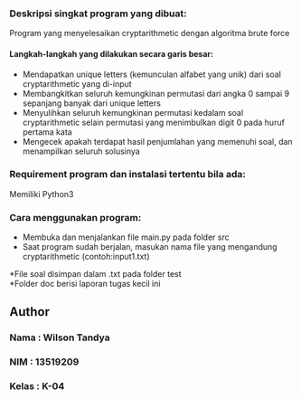 ### Deskripsi singkat program yang dibuat:
Program yang menyelesaikan cryptarithmetic dengan algoritma brute force
#### Langkah-langkah yang dilakukan secara garis besar:
* Mendapatkan unique letters (kemunculan alfabet yang unik) dari soal cryptarithmetic yang di-input 
* Membangkitkan seluruh kemungkinan permutasi dari angka 0 sampai 9 sepanjang banyak dari unique letters
* Menyulihkan seluruh kemungkinan permutasi kedalam soal cryptarithmetic selain permutasi yang menimbulkan digit 0 pada huruf pertama kata
* Mengecek apakah terdapat hasil penjumlahan yang memenuhi soal, dan menampilkan seluruh solusinya

### Requirement program dan instalasi tertentu bila ada:
Memiliki Python3

### Cara menggunakan program:
* Membuka dan menjalankan file main.py pada folder src
* Saat program sudah berjalan, masukan nama file yang mengandung cryptarithmetic (contoh:input1.txt)


*File soal disimpan dalam .txt pada folder test <br>
*Folder doc berisi laporan tugas kecil ini

## Author
### Nama  : Wilson Tandya
### NIM   : 13519209
### Kelas : K-04
